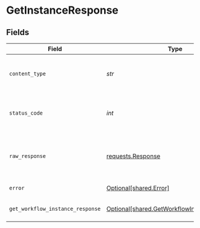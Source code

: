 # GetInstanceResponse


## Fields

| Field                                                                                              | Type                                                                                               | Required                                                                                           | Description                                                                                        |
| -------------------------------------------------------------------------------------------------- | -------------------------------------------------------------------------------------------------- | -------------------------------------------------------------------------------------------------- | -------------------------------------------------------------------------------------------------- |
| `content_type`                                                                                     | *str*                                                                                              | :heavy_check_mark:                                                                                 | HTTP response content type for this operation                                                      |
| `status_code`                                                                                      | *int*                                                                                              | :heavy_check_mark:                                                                                 | HTTP response status code for this operation                                                       |
| `raw_response`                                                                                     | [requests.Response](https://requests.readthedocs.io/en/latest/api/#requests.Response)              | :heavy_check_mark:                                                                                 | Raw HTTP response; suitable for custom response parsing                                            |
| `error`                                                                                            | [Optional[shared.Error]](../../models/shared/error.md)                                             | :heavy_minus_sign:                                                                                 | General error                                                                                      |
| `get_workflow_instance_response`                                                                   | [Optional[shared.GetWorkflowInstanceResponse]](../../models/shared/getworkflowinstanceresponse.md) | :heavy_minus_sign:                                                                                 | The workflow instance                                                                              |